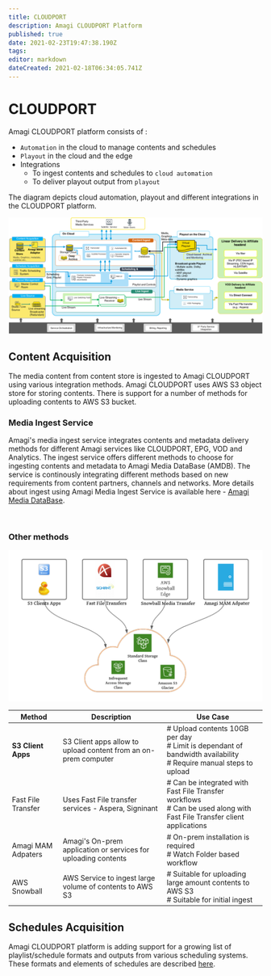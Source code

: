 ```yaml
---
title: CLOUDPORT
description: Amagi CLOUDPORT Platform
published: true
date: 2021-02-23T19:47:38.190Z
tags: 
editor: markdown
dateCreated: 2021-02-18T06:34:05.741Z
---
```


# CLOUDPORT

Amagi CLOUDPORT platform consists of :

- `Automation` in the cloud to manage contents and schedules
- `Playout` in the cloud and the edge
- Integrations
	- To ingest contents and schedules to `cloud automation`
  - To deliver playout output from `playout`

The diagram depicts cloud automation, playout and different integrations in the CLOUDPORT platform.

![cloudport.png](/cloudport.png)

## Content Acquisition

The media content from content store is ingested to Amagi CLOUDPORT using various integration methods. Amagi CLOUDPORT uses AWS S3 object store for storing contents. There is support for a number of methods for uploading contents to AWS S3 bucket.
<br>

### Media Ingest Service

Amagi's media ingest service integrates contents and metadata delivery methods for different Amagi services like CLOUDPORT, EPG, VOD and Analytics. The ingest service offers different methods to choose for ingesting contents and metadata to Amagi Media DataBase (AMDB). The service is continously integrating different methods based on new requirements from content partners, channels and networks. More details about ingest using Amagi Media Ingest Service is available here - [Amagi Media DataBase](https://docs.amagi.tv/en/amdb).

<br>

### Other methods

![amagi-media-transfer.png](/amagi-media-transfer.png)

| Method| Description|Use Case|
|----|-----|----|
| **S3 Client Apps** | S3 Client apps allow to upload content from an on-prem computer| # Upload contents 10GB per day<br> # Limit is dependant of bandwidth availability<br> #  Require manual steps to upload|
|Fast File Transfer| Uses Fast File transfer services - Aspera, Signinant| # Can be integrated with Fast File Transfer workflows<br> # Can be used along with Fast File Transfer client applications |
|Amagi MAM Adpaters| Amagi's On-prem application or services for uploading contents| # On-prem installation is required<br> # Watch Folder based workflow |
|AWS Snowball| AWS Service to ingest large volume of contents to AWS S3| # Suitable for uploading large amount contents to AWS S3<br> # Suitable for initial ingest| 


## Schedules Acquisition

Amagi CLOUDPORT platform is adding support for a growing list of playlist/schedule formats and outputs from various scheduling systems. These formats and elements of schedules are described [here](scheduling).

